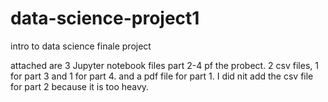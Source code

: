 # data-science-project1
intro to data science finale project


attached are 3 Jupyter notebook files part 2-4 pf the probect.
2 csv files, 1 for part 3 and 1 for part 4.
and a pdf file for part 1.
I did nit add the csv file for part 2 because it is too heavy.
